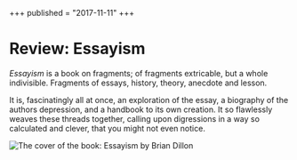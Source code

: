 +++
published = "2017-11-11"
+++

# Review: Essayism

*Essayism* is a book on fragments; of fragments extricable, but a whole
indivisible. Fragments of essays, history, theory, anecdote and lesson.

It is, fascinatingly all at once, an exploration of the essay, a biography of
the authors depression, and a handbook to its own creation. It so flawlessly
weaves these threads together, calling upon digressions in a way so calculated
and clever, that you might not even notice.

![The cover of the book: Essayism by Brian Dillon](/img/review-essayism.jpeg)

